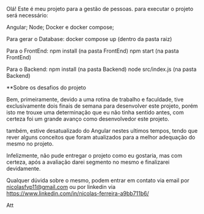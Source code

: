 Olá! Este é meu projeto para a gestão de pessoas. 
para executar o projeto será necessário:

Angular;
Node;
Docker e docker compose;

Para gerar o Database: 
docker compose up  (dentro da pasta raiz)

Para o FrontEnd: 
npm install (na pasta FrontEnd)
npm start  (na pasta FrontEnd)

Para o Backend:
npm install (na pasta Backend)
node src/index.js (na pasta Backend)


**Sobre os desafios do projeto

Bem, primeiramente, devido a uma rotina de trabalho e faculdade, tive exclusivamente dois finais de semana para desenvolver este projeto,
porém isto me trouxe uma determinação que eu não tinha sentido antes, com certeza foi um grande avanço como desenvolvedor este projeto.

também, estive desatualizado do Angular nestes ultimos tempos, tendo que rever alguns conceitos que foram atualizados para a melhor
adequação do mesmo no projeto. 

Infelizmente, não pude entregar o projeto como eu gostaria, mas com certeza, após a avaliação darei segmento no mesmo e finalizarei devidamente.



Qualquer dúvida sobre o mesmo, podem entrar em contato via email por nicolasfvp11@gmail.com ou por linkedin via https://www.linkedin.com/in/nicolas-ferreira-a9bb711b6/

Att

